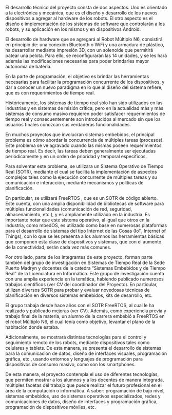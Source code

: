 El desarrollo técnico del proyecto consta de dos aspectos. Uno es orientado a la electrónica y mecánica, que es el diseño y desarrollo de los nuevos dispositivos a agregar al hardware de los robots. El otro aspecto es el diseño e implementación de los sistemas de software que controlarán a los robots, y su aplicación en los mismos y en dispositivos Android.

El desarrollo de hardware que se agregará al Robot Múltiplo N6, consistirá en principio de: una conexión Bluetooth o WiFi y una armadura de plástico, ha desarrollar mediante impresión 3D, con un solenoide que permitirá patear una pelota. Para ello, se reconfigurarán las 14 unidades, y se les hará además las modificaciones necesarias para poder brindarles mayor autonomía de batería.

En la parte de programación, el objetivo es brindar las herramientas necesarias para facilitar la programación concurrente de los dispositivos, y dar a conocer un nuevo paradigma en lo que al diseño del sistema refiere, que es con requerimientos de tiempo real. 

Históricamente, los sistemas de tiempo real sólo han sido utilizados en las industrias y en sistemas de misión crítica, pero en la actualidad más y más sistemas de consumo masivo requieren poder satisfacer requerimientos de tiempo real y consecuentemente son introducidos al mercado sin que los usuarios finales conozcan sus verdaderas funcionalidades.

En muchos proyectos que involucran sistemas embebidos, el principal problema es cómo abordar la concurrencia de múltiples tareas (procesos). Este problema se ve agravado cuando las mismas poseen requerimientos de tiempo real. Es decir, las tareas deben generalmente ser ejecutadas periódicamente y en un orden de prioridad y temporal específicos. 

Para solventar este problema, se utilizara un Sistema Operativo de Tiempo Real (SOTR), mediante el cual se facilita la implementación de aspectos complejos tales como la ejecución concurrente de múltiples tareas y su comunicación e interacción, mediante mecanismos y políticas de planificación.

En particular, se utilizará FreeRTOS , que es un SOTR de código abierto. Este cuenta, con una amplia disponibilidad de bibliotecas de software para múltiples funcionalidades (comunicación de red, seguridad, almacenamiento, etc.), y es ampliamente utilizado en la industria. Es importante notar que este sistema operativo, al igual que otros en la industria, como mbedOS, es utilizado como base en numerosas plataformas para el desarrollo de sistemas del tipo Internet de las Cosas (IoT, Internet of Things), con lo que se les presenta a los alumnos las herramientas básicas que componen esta clase de dispositivos y sistemas, que con el aumento de la conectividad, serán cada vez más comunes.

Por otro lado, parte de los integrantes de este proyecto, forman parte también del grupo de investigación en Sistemas de Tiempo Real de la Sede Puerto Madryn  y docentes de la catedra “Sistemas Embebidos y de Tiempo Real” de la Licenciatura en Informática. Este grupo de investigación cuenta con una amplia experiencia en la temática, habiendo publicado numerosos trabajos científicos (ver CV del coordinador del Proyecto). En particular, utilizan diversos SOTR para probar y evaluar novedosas técnicas de planificación en diversos sistemas embebidos, kits de desarrollo, etc.

El grupo trabaja desde hace años con el SOTR FreeRTOS, al cual le ha realizado y publicado mejoras (ver CV). Además, como experiencia previa y trabajo final de la materia, un alumno de la carrera embebió a FreeRTOS en el robot Múltiplo N6, el cual tenía como objetivo, levantar el plano de la habitación donde estaba.

Adicionalmente, se mostrará distintas tecnologías para el control y seguimiento remoto de los robots, mediante dispositivos tales como celulares y tablets. De esta manera, se presenta el desarrollo de sistemas para la comunicación de datos, diseño de interfaces visuales, programación gráfica, etc., usando entornos y lenguajes de programación para dispositivos de consumo masivo, como son los smartphones.

De esta manera, el proyecto contempla el uso de diferentes tecnologías, que permiten mostrar a los alumnos y a los docentes de manera integrada, múltiples facetas del trabajo que puede realizar el futuro profesional en el área de la computación o informática. A saber: programación de bajo nivel, sistemas embebidos, uso de sistemas operativos especializados, redes y comunicaciones de datos, diseño de interfaces y programación gráfica, programación de dispositivos móviles, etc.
